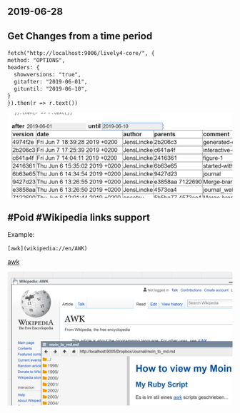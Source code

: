 ## 2019-06-28 

## Get Changes from a time period

```
fetch("http://localhost:9006/lively4-core/", {
method: "OPTIONS",
headers: {
  showversions: "true",
  gitafter: "2019-06-01",
  gituntil: "2019-06-10",
}
}).then(r => r.text())
```

<script>
(async() => {
  var result = await (<lively-table></lively-table>)
  var after = <input value="2019-06-01" /> 
  var until = <input value="2019-06-10"/> 
  async function update() {
    var changes = await fetch("http://localhost:9006/lively4-core/", {
      method: "OPTIONS",
      headers: {
        showversions: "true",
        gitafter: after.value,
        gituntil: until.value,
      }
      }).then(r => r.json())
      debugger
      result.setFromJSO(changes.versions)
  }
  after.addEventListener("changed", function(){ after.value=this.value; update() })
  until.addEventListener("change", function(){ until.value=this.value; update() })
  
  update()
  
  return <div><b>after</b> {after} <b>until</b> {until}:<br/>{result}</div>
})()
</script>

![](change_after_until.png)

## #Poid #Wikipedia links support

Example:

```
[awk](wikipedia://en/AWK) 
```
[awk](wikipedia://en/AWK) 

![](poidwikipedia.png)


